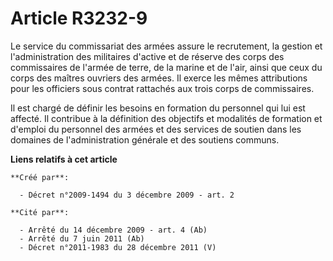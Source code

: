 # Article R3232-9

Le service du commissariat des armées assure le recrutement, la gestion et l'administration des militaires d'active et de
réserve des corps des commissaires de l'armée de terre, de la marine et de l'air, ainsi que ceux du corps des maîtres
ouvriers des armées. Il exerce les mêmes attributions pour les officiers sous contrat rattachés aux trois corps de
commissaires. 

Il est chargé de définir les besoins en formation du personnel qui lui est affecté. Il contribue à la définition des
objectifs et modalités de formation et d'emploi du personnel des armées et des services de soutien dans les domaines de
l'administration générale et des soutiens communs.

**Liens relatifs à cet article**

	**Créé par**:

	  - Décret n°2009-1494 du 3 décembre 2009 - art. 2

	**Cité par**:

	  - Arrêté du 14 décembre 2009 - art. 4 (Ab)
	  - Arrêté du 7 juin 2011 (Ab)
	  - Décret n°2011-1983 du 28 décembre 2011 (V)
